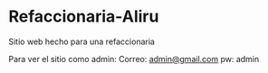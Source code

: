 # Refaccionaria-Aliru
Sitio web hecho para una refaccionaria

Para ver el sitio como admin:
Correo: admin@gmail.com pw: admin
